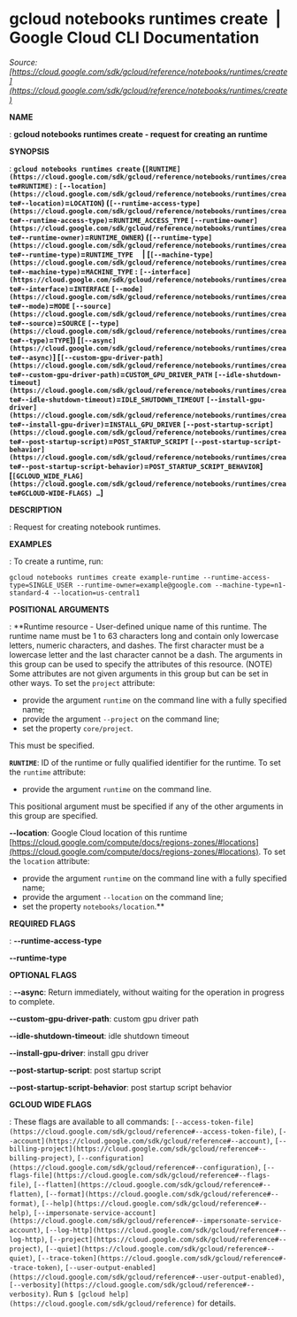 # gcloud notebooks runtimes create  |  Google Cloud CLI Documentation

*Source: [https://cloud.google.com/sdk/gcloud/reference/notebooks/runtimes/create](https://cloud.google.com/sdk/gcloud/reference/notebooks/runtimes/create)*

**NAME**

: **gcloud notebooks runtimes create - request for creating an runtime**

**SYNOPSIS**

: **`gcloud notebooks runtimes create` (`[RUNTIME](https://cloud.google.com/sdk/gcloud/reference/notebooks/runtimes/create#RUNTIME)` : `[--location](https://cloud.google.com/sdk/gcloud/reference/notebooks/runtimes/create#--location)`=`LOCATION`) (`[--runtime-access-type](https://cloud.google.com/sdk/gcloud/reference/notebooks/runtimes/create#--runtime-access-type)`=`RUNTIME_ACCESS_TYPE` `[--runtime-owner](https://cloud.google.com/sdk/gcloud/reference/notebooks/runtimes/create#--runtime-owner)`=`RUNTIME_OWNER`) (`[--runtime-type](https://cloud.google.com/sdk/gcloud/reference/notebooks/runtimes/create#--runtime-type)`=`RUNTIME_TYPE`     | [`[--machine-type](https://cloud.google.com/sdk/gcloud/reference/notebooks/runtimes/create#--machine-type)`=`MACHINE_TYPE` : `[--interface](https://cloud.google.com/sdk/gcloud/reference/notebooks/runtimes/create#--interface)`=`INTERFACE` `[--mode](https://cloud.google.com/sdk/gcloud/reference/notebooks/runtimes/create#--mode)`=`MODE` `[--source](https://cloud.google.com/sdk/gcloud/reference/notebooks/runtimes/create#--source)`=`SOURCE` `[--type](https://cloud.google.com/sdk/gcloud/reference/notebooks/runtimes/create#--type)`=`TYPE`]) [`[--async](https://cloud.google.com/sdk/gcloud/reference/notebooks/runtimes/create#--async)`] [`[--custom-gpu-driver-path](https://cloud.google.com/sdk/gcloud/reference/notebooks/runtimes/create#--custom-gpu-driver-path)`=`CUSTOM_GPU_DRIVER_PATH` `[--idle-shutdown-timeout](https://cloud.google.com/sdk/gcloud/reference/notebooks/runtimes/create#--idle-shutdown-timeout)`=`IDLE_SHUTDOWN_TIMEOUT` `[--install-gpu-driver](https://cloud.google.com/sdk/gcloud/reference/notebooks/runtimes/create#--install-gpu-driver)`=`INSTALL_GPU_DRIVER` `[--post-startup-script](https://cloud.google.com/sdk/gcloud/reference/notebooks/runtimes/create#--post-startup-script)`=`POST_STARTUP_SCRIPT` `[--post-startup-script-behavior](https://cloud.google.com/sdk/gcloud/reference/notebooks/runtimes/create#--post-startup-script-behavior)`=`POST_STARTUP_SCRIPT_BEHAVIOR`] [`[GCLOUD_WIDE_FLAG](https://cloud.google.com/sdk/gcloud/reference/notebooks/runtimes/create#GCLOUD-WIDE-FLAGS) …`]**

**DESCRIPTION**

: Request for creating notebook runtimes.

**EXAMPLES**

: To create a runtime, run:

```
gcloud notebooks runtimes create example-runtime --runtime-access-type=SINGLE_USER --runtime-owner=example@google.com --machine-type=n1-standard-4 --location=us-central1
```

**POSITIONAL ARGUMENTS**

: **Runtime resource - User-defined unique name of this runtime. The runtime name
must be 1 to 63 characters long and contain only lowercase letters, numeric
characters, and dashes. The first character must be a lowercase letter and the
last character cannot be a dash. The arguments in this group can be used to
specify the attributes of this resource. (NOTE) Some attributes are not given
arguments in this group but can be set in other ways.
To set the `project` attribute:

- provide the argument `runtime` on the command line with a fully
specified name;
- provide the argument `--project` on the command line;
- set the property `core/project`.

This must be specified.

**`RUNTIME`**:
ID of the runtime or fully qualified identifier for the runtime.
To set the `runtime` attribute:

- provide the argument `runtime` on the command line.

This positional argument must be specified if any of the other arguments in this
group are specified.

**--location**:
Google Cloud location of this runtime [https://cloud.google.com/compute/docs/regions-zones/#locations](https://cloud.google.com/compute/docs/regions-zones/#locations).
To set the `location` attribute:

- provide the argument `runtime` on the command line with a fully
specified name;
- provide the argument `--location` on the command line;
- set the property `notebooks/location`.**

**REQUIRED FLAGS**

: **--runtime-access-type**

**--runtime-type**

**OPTIONAL FLAGS**

: **--async**:
Return immediately, without waiting for the operation in progress to complete.

**--custom-gpu-driver-path**:
custom gpu driver path

**--idle-shutdown-timeout**:
idle shutdown timeout

**--install-gpu-driver**:
install gpu driver

**--post-startup-script**:
post startup script

**--post-startup-script-behavior**:
post startup script behavior

**GCLOUD WIDE FLAGS**

: These flags are available to all commands: `[--access-token-file](https://cloud.google.com/sdk/gcloud/reference#--access-token-file)`,
`[--account](https://cloud.google.com/sdk/gcloud/reference#--account)`, `[--billing-project](https://cloud.google.com/sdk/gcloud/reference#--billing-project)`,
`[--configuration](https://cloud.google.com/sdk/gcloud/reference#--configuration)`,
`[--flags-file](https://cloud.google.com/sdk/gcloud/reference#--flags-file)`,
`[--flatten](https://cloud.google.com/sdk/gcloud/reference#--flatten)`, `[--format](https://cloud.google.com/sdk/gcloud/reference#--format)`, `[--help](https://cloud.google.com/sdk/gcloud/reference#--help)`, `[--impersonate-service-account](https://cloud.google.com/sdk/gcloud/reference#--impersonate-service-account)`,
`[--log-http](https://cloud.google.com/sdk/gcloud/reference#--log-http)`,
`[--project](https://cloud.google.com/sdk/gcloud/reference#--project)`, `[--quiet](https://cloud.google.com/sdk/gcloud/reference#--quiet)`, `[--trace-token](https://cloud.google.com/sdk/gcloud/reference#--trace-token)`, `[--user-output-enabled](https://cloud.google.com/sdk/gcloud/reference#--user-output-enabled)`,
`[--verbosity](https://cloud.google.com/sdk/gcloud/reference#--verbosity)`.
Run `$ [gcloud help](https://cloud.google.com/sdk/gcloud/reference)` for details.
